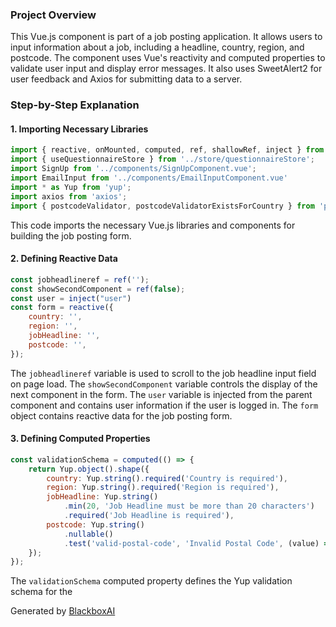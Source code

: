  ### Project Overview

This Vue.js component is part of a job posting application. It allows users to input information about a job, including a headline, country, region, and postcode. The component uses Vue's reactivity and computed properties to validate user input and display error messages. It also uses SweetAlert2 for user feedback and Axios for submitting data to a server.

### Step-by-Step Explanation

#### 1. Importing Necessary Libraries

```javascript
import { reactive, onMounted, computed, ref, shallowRef, inject } from 'vue';
import { useQuestionnaireStore } from '../store/questionnaireStore';
import SignUp from '../components/SignUpComponent.vue';
import EmailInput from '../components/EmailInputComponent.vue'
import * as Yup from 'yup';
import axios from 'axios';
import { postcodeValidator, postcodeValidatorExistsForCountry } from 'postcode-validator';
```

This code imports the necessary Vue.js libraries and components for building the job posting form.

#### 2. Defining Reactive Data

```javascript
const jobheadlineref = ref('');
const showSecondComponent = ref(false);
const user = inject("user")
const form = reactive({
    country: '',
    region: '',
    jobHeadline: '',
    postcode: '',
});
```

The `jobheadlineref` variable is used to scroll to the job headline input field on page load. The `showSecondComponent` variable controls the display of the next component in the form. The `user` variable is injected from the parent component and contains user information if the user is logged in. The `form` object contains reactive data for the job posting form.

#### 3. Defining Computed Properties

```javascript
const validationSchema = computed(() => {
    return Yup.object().shape({
        country: Yup.string().required('Country is required'),
        region: Yup.string().required('Region is required'),
        jobHeadline: Yup.string()
            .min(20, 'Job Headline must be more than 20 characters')
            .required('Job Headline is required'),
        postcode: Yup.string()
            .nullable()
            .test('valid-postal-code', 'Invalid Postal Code', (value) => isValidPostalCode(value)),
    });
});
```

The `validationSchema` computed property defines the Yup validation schema for the

Generated by [BlackboxAI](https://www.blackbox.ai)
